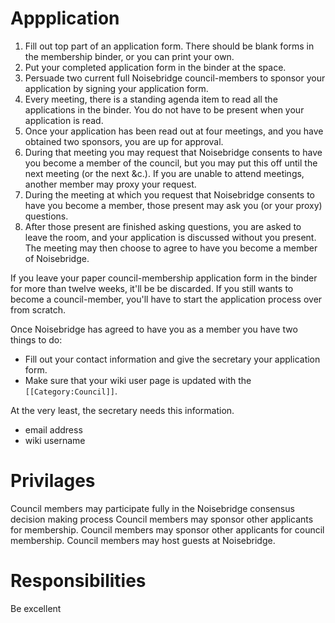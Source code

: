 Appplication
============

1. Fill out top part of an application form. There should be blank forms in the membership binder, or you can print your own.
2. Put your completed application form in the binder at the space.
3. Persuade two current full Noisebridge council-members to sponsor your application by signing your application form.
4. Every meeting, there is a standing agenda item to read all the applications in the binder. You do not have to be present when your application is read.
5. Once your application has been read out at four meetings, and you have obtained two sponsors, you are up for approval.
6. During that meeting you may request that Noisebridge consents to have you become a member of the council, but you may put this off until the next meeting (or the next &c.). If you are unable to attend meetings, another member may proxy your request.
7. During the meeting at which you request that Noisebridge consents to have you become a member, those present may ask you (or your proxy) questions.
8. After those present are finished asking questions, you are asked to leave the room, and your application is discussed without you present. The meeting may then choose to agree to have you become a member of Noisebridge. 

If you leave your paper council-membership application form in the binder for more than twelve weeks, it'll be be discarded. If you still wants to become a council-member, you'll have to start the application process over from scratch. 

Once Noisebridge has agreed to have you as a member you have two things to do:

* Fill out your contact information and give the secretary your application form.
* Make sure that your wiki user page is updated with the `[[Category:Council]]`.

At the very least, the secretary needs this information.

* email address
* wiki username

Privilages
==========

Council members may participate fully in the Noisebridge consensus decision making process
Council members may sponsor other applicants for membership.
Council members may sponsor other applicants for council membership.
Council members may host guests at Noisebridge.

Responsibilities
================

Be excellent
